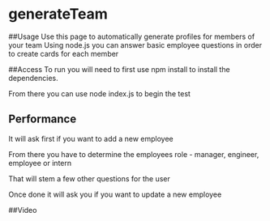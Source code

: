 # generateTeam

##Usage
Use this page to automatically generate profiles for members of your team
Using node.js you can answer basic employee questions in order to create cards for each member

##Access
To run you will need to first use npm install to install the dependencies. 

From there you can use node index.js to begin the test

## Performance
It will ask first if you want to add a new employee

From there you have to determine the employees role - manager, engineer, employee or intern

That will stem a few other questions for the user

Once done it will ask you if you want to update a new employee 

##Video 
